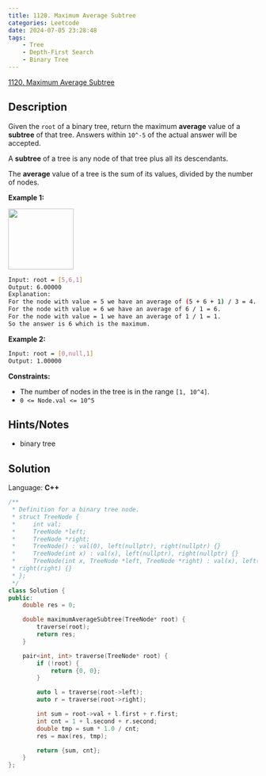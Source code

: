 ```yaml
---
title: 1120. Maximum Average Subtree
categories: Leetcode
date: 2024-07-05 23:28:48
tags:
    - Tree
    - Depth-First Search
    - Binary Tree
---
```


[1120. Maximum Average Subtree](https://leetcode.com/problems/maximum-average-subtree/description/)

## Description

Given the `root` of a binary tree, return the maximum **average**  value of a **subtree**  of that tree. Answers within `10^-5` of the actual answer will be accepted.

A **subtree**  of a tree is any node of that tree plus all its descendants.

The **average**  value of a tree is the sum of its values, divided by the number of nodes.

**Example 1:**

<img alt="" src="https://assets.leetcode.com/uploads/2019/04/09/1308_example_1.png" style="width: 132px; height: 123px;">

```bash
Input: root = [5,6,1]
Output: 6.00000
Explanation:
For the node with value = 5 we have an average of (5 + 6 + 1) / 3 = 4.
For the node with value = 6 we have an average of 6 / 1 = 6.
For the node with value = 1 we have an average of 1 / 1 = 1.
So the answer is 6 which is the maximum.
```

**Example 2:**

```bash
Input: root = [0,null,1]
Output: 1.00000
```

**Constraints:**

- The number of nodes in the tree is in the range `[1, 10^4]`.
- `0 <= Node.val <= 10^5`

## Hints/Notes

- binary tree

## Solution

Language: **C++**

```C++
/**
 * Definition for a binary tree node.
 * struct TreeNode {
 *     int val;
 *     TreeNode *left;
 *     TreeNode *right;
 *     TreeNode() : val(0), left(nullptr), right(nullptr) {}
 *     TreeNode(int x) : val(x), left(nullptr), right(nullptr) {}
 *     TreeNode(int x, TreeNode *left, TreeNode *right) : val(x), left(left),
 * right(right) {}
 * };
 */
class Solution {
public:
    double res = 0;

    double maximumAverageSubtree(TreeNode* root) {
        traverse(root);
        return res;
    }

    pair<int, int> traverse(TreeNode* root) {
        if (!root) {
            return {0, 0};
        }

        auto l = traverse(root->left);
        auto r = traverse(root->right);

        int sum = root->val + l.first + r.first;
        int cnt = 1 + l.second + r.second;
        double tmp = sum * 1.0 / cnt;
        res = max(res, tmp);

        return {sum, cnt};
    }
};
```

